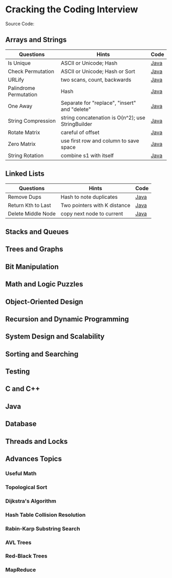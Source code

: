 # Cracking the Coding Interview

Source Code:

## Arrays and Strings

| Questions         | Hints                 | Code |
| ---------         | ----------------------| -----|
| Is Unique         | ASCII or Unicode; Hash       | [Java](src/Q1_Arrays_and_Strings/Q1_1_IsUnique) |
| Check Permutation | ASCII or Unicode; Hash or Sort| [Java](src/Q1_Arrays_and_Strings/Q1_2_CheckPermutation) |
| URLify            | two scans, count, backwards | [Java](src/Q1_Arrays_and_Strings/Q1_3_URLify) |
| Palindrome Permutation | Hash            | [Java](src/Q1_Arrays_and_Strings/Q1_4_Palindrome) |
| One Away          | Separate for "replace", "insert" and "delete"     | [Java](src/Q1_Arrays_and_Strings/Q1_5_OneAway) |
| String Compression | string concatenation is O(n^2); use StringBuilder | [Java](src/Q1_Arrays_and_Strings/Q1_6_StringCompression) |
| Rotate Matrix      | careful of offset   | [Java](src/Q1_Arrays_and_Strings/Q1_7_RotateMatrix) |
| Zero Matrix        | use first row and column to save space | [Java](src/Q1_Arrays_and_Strings/Q1_8_ZeroMatrix) |
| String Rotation | combine s1 with itself | [Java](src/Q1_Arrays_and_Strings/Q1_9_StringRotation) |

## Linked Lists

| Questions         | Hints                 | Code |
| ---------         | ----------------------| -----|
| Remove Dups       | Hash to note duplicates | [Java](src/Q2_Linked_Lists/Q2_1_RemoveDups) |
| Return Kth to Last| Two pointers with K distance| [Java](src/Q2_Linked_Lists/Q2_2_ReturnKthToLast) |
| Delete Middle Node| copy next node to current| [Java](src/Q2_Linked_Lists/Q2_3_DeleteMiddleNode) ||


## Stacks and Queues

## Trees and Graphs

## Bit Manipulation

## Math and Logic Puzzles

## Object-Oriented Design

## Recursion and Dynamic Programming

## System Design and Scalability

## Sorting and Searching

## Testing

## C and C++

## Java

## Database

## Threads and Locks

## Advances Topics

### Useful Math

### Topological Sort

### Dijkstra's Algorithm

### Hash Table Collision Resolution

### Rabin-Karp Substring Search

### AVL Trees

### Red-Black Trees

### MapReduce
